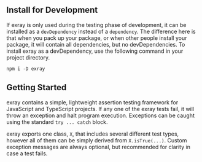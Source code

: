 ## Install for Development

If exray is only used during the testing phase of development, it can be installed as a `devDependency` instead of a `dependency`. The difference here is that when you pack up your package, or when other people install your package, it will contain all dependencies, but no devDependencies. To install exray as a devDependency, use the following command in your project directory.

```shell
npm i -D exray
```

## Getting Started

exray contains a simple, lightweight assertion testing framework for JavaScript and TypeScript projects. If any one of the exray tests fail, it will throw an exception and halt program execution. Exceptions can be caught using the standard `try ... catch` block.

exray exports one class, `X`, that includes several different test types, however all of them can be simply derived from `X.isTrue(...)`. Custom exception messages are always optional, but recommended for clarity in case a test fails.
